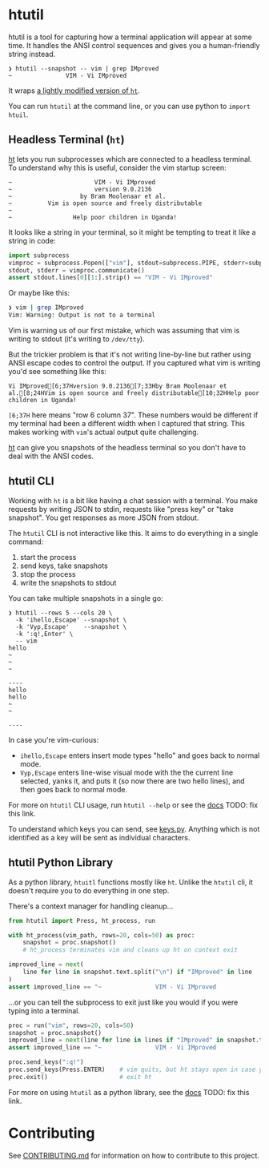 # htutil

htutil is a tool for capturing how a terminal application will appear at some time.
It handles the ANSI control sequences and gives you a human-friendly string instead.

```
❯ htutil --snapshot -- vim | grep IMproved
~               VIM - Vi IMproved
```
It wraps [a lightly modified version of `ht`](https://github.com/MatrixManAtYrService/ht).

You can run `htutil` at the command line, or you can use python to `import htuil`.

## Headless Terminal (`ht`)

[ht](https://github.com/andyk/ht) lets you run subprocesses which are connected to a headless terminal.
To understand why this is useful, consider the vim startup screen:
```
~                       VIM - Vi IMproved
~                       version 9.0.2136
~                   by Bram Moolenaar et al.
~          Vim is open source and freely distributable
~
~                 Help poor children in Uganda!
````

It looks like a string in your terminal, so it might be tempting to treat it like a string in code:

```python
import subprocess
vimproc = subprocess.Popen(["vim"], stdout=subprocess.PIPE, stderr=subprocess.PIPE, text=True)
stdout, stderr = vimproc.communicate()
assert stdout.lines[0][1:].strip() == "VIM - Vi IMproved"
```

Or maybe like this:

```bash
❯ vim | grep IMproved
Vim: Warning: Output is not to a terminal
```

Vim is warning us of our first mistake, which was assuming that vim is writing to stdout (it's writing to `/dev/tty`).

But the trickier problem is that it's not writing line-by-line but rather using ANSI escape codes to control the output.
If you captured what vim is writing you'd see something like this:

```
Vi IMproved[6;37Hversion 9.0.2136[7;33Hby Bram Moolenaar et al.[8;24HVim is open source and freely distributable[10;32HHelp poor children in Uganda!
```

`[6;37H` here means "row 6 column 37".
These numbers would be different if my terminal had been a different width when I captured that string.
This makes working with `vim`'s actual output quite challenging.

[ht](https://github.com/andyk/ht) can give you snapshots of the headless terminal so you don't have to deal with the ANSI codes.

## htutil CLI

Working with `ht` is a bit like having a chat session with a terminal.
You make requests by writing JSON to stdin, requests like "press key" or "take snapshot".
You get responses as more JSON from stdout.

The `htutil` CLI is not interactive like this.
It aims to do everything in a single command:

1. start the process
2. send keys, take snapshots
3. stop the process
4. write the snapshots to stdout

You can take multiple snapshots in a single go:

```
❯ htutil --rows 5 --cols 20 \
  -k 'ihello,Escape' --snapshot \
  -k 'Vyp,Escape'    --snapshot \
  -k ':q!,Enter' \
  -- vim
hello
~
~
~

----
hello
hello
~
~

----
```

In case you're vim-curious:

- `ihello,Escape` enters insert mode types "hello" and goes back to normal mode.
- `Vyp,Escape` enters line-wise visual mode with the the current line selected, yanks it, and puts it (so now there are two hello lines), and then goes back to normal mode.

For more on `htutil` CLI usage, run `htutil --help` or see the [docs]() TODO: fix this link.

To understand which keys you can send, see [keys.py](src/htutil/keys.py).
Anything which is not identified as a key will be sent as individual characters.

## htutil Python Library

As a python library, `htuitl` functions mostly like `ht`.
Unlike the `htutil` cli, it doesn't require you to do everything in one step.

There's a context manager for handling cleanup...
```python
from htutil import Press, ht_process, run

with ht_process(vim_path, rows=20, cols=50) as proc:
    snapshot = proc.snapshot()
    # ht_process terminates vim and cleans up ht on context exit

improved_line = next(
    line for line in snapshot.text.split("\n") if "IMproved" in line
)
assert improved_line == "~               VIM - Vi IMproved                 "
```

...or you can tell the subprocess to exit just like you would if you were typing into a terminal.
```python
proc = run("vim", rows=20, cols=50)
snapshot = proc.snapshot()
improved_line = next(line for line in lines if "IMproved" in snapshot.text.split('\n'))
assert improved_line == "~               VIM - Vi IMproved                 "

proc.send_keys(":q!")
proc.send_keys(Press.ENTER)    # vim quits, but ht stays open in case you want to take another snapshot
proc.exit()                    # exit ht
```

For more on using `htutil` as a python library, see the [docs]() TODO: fix this link.

# Contributing

See [CONTRIBUTING.md](CONTRIBUTING.md) for information on how to contribute to this project.
